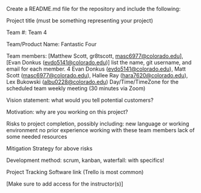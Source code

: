 Create a README.md file for the repository and include the following:

Project title (must be something representing your project)

Team #: Team 4

Team/Product Name: Fantastic Four

Team members: [Matthew Scott, gr8tscott, masc6977@colorado.edu], [Evan Donkus (evdo5141@colorado.edu)] list the name, git username, and email for each member.
4	Evan Donkus (evdo5141@colorado.edu),
Matt Scott (masc6977@colorado.edu),
Hallee Ray (hara7620@colorado.edu),
Lex Bukowski (albu0228@colorado.edu)
Day/Time/TimeZone for the scheduled team weekly meeting (30 minutes via Zoom)

Vision statement: what would you tell potential customers?

Motivation: why are you working on this project?

Risks to project completion, possibly including:
  new language or working environment
  no prior experience working with these team members
  lack of some needed resources

Mitigation Strategy for above risks

Development method: scrum, kanban, waterfall: with specifics!

Project Tracking Software link (Trello is most common)

[Make sure to add access for the instructor(s)]
